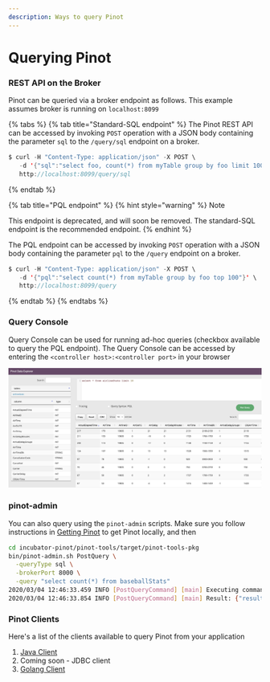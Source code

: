 ```yaml
---
description: Ways to query Pinot
---
```


# Querying Pinot

### REST API on the Broker

Pinot can be queried via a broker endpoint as follows. This example assumes broker is running on `localhost:8099`

{% tabs %}
{% tab title="Standard-SQL endpoint" %}
The Pinot REST API can be accessed by invoking `POST` operation with a JSON body containing the parameter `sql` to the `/query/sql`  endpoint on a broker. 

```java
$ curl -H "Content-Type: application/json" -X POST \
   -d '{"sql":"select foo, count(*) from myTable group by foo limit 100"}' \
   http://localhost:8099/query/sql
```
{% endtab %}

{% tab title="PQL endpoint" %}
{% hint style="warning" %}
Note

This endpoint is deprecated, and will soon be removed. The standard-SQL endpoint is the recommended endpoint. 
{% endhint %}

The PQL endpoint can be accessed by invoking `POST` operation with a JSON body containing the parameter `pql` to the `/query`  endpoint on a broker. 

```java
$ curl -H "Content-Type: application/json" -X POST \
   -d '{"pql":"select count(*) from myTable group by foo top 100"}' \
   http://localhost:8099/query
```
{% endtab %}
{% endtabs %}

### Query Console 

Query Console can be used for running ad-hoc queries \(checkbox available to query the PQL endpoint\). The Query Console can be accessed by entering the `<controller host>:<controller port>` in your browser

![Pinot Query Console](../.gitbook/assets/image%20%285%29.png)

### pinot-admin

You can also query using the `pinot-admin` scripts. Make sure you follow instructions in [Getting Pinot](../getting-started/running-pinot-locally.md#getting-pinot) to get Pinot locally, and then

```bash
cd incubator-pinot/pinot-tools/target/pinot-tools-pkg 
bin/pinot-admin.sh PostQuery \
  -queryType sql \
  -brokerPort 8000 \
  -query "select count(*) from baseballStats"
2020/03/04 12:46:33.459 INFO [PostQueryCommand] [main] Executing command: PostQuery -brokerHost localhost -brokerPort 8000 -queryType sql -query select count(*) from baseballStats
2020/03/04 12:46:33.854 INFO [PostQueryCommand] [main] Result: {"resultTable":{"dataSchema":{"columnDataTypes":["LONG"],"columnNames":["count(*)"]},"rows":[[97889]]},"exceptions":[],"numServersQueried":1,"numServersResponded":1,"numSegmentsQueried":1,"numSegmentsProcessed":1,"numSegmentsMatched":1,"numConsumingSegmentsQueried":0,"numDocsScanned":97889,"numEntriesScannedInFilter":0,"numEntriesScannedPostFilter":0,"numGroupsLimitReached":false,"totalDocs":97889,"timeUsedMs":185,"segmentStatistics":[],"traceInfo":{},"minConsumingFreshnessTimeMs":0}
```

### Pinot Clients

Here's a list of the clients available to query Pinot from your application

1. [Java Client](https://apache-pinot.gitbook.io/apache-pinot-cookbook/pinot-user-guide/pinot-clients/java)
2. Coming soon - JDBC client
3. [Golang Client](pinot-clients/golang.md#pinot-client-go)

